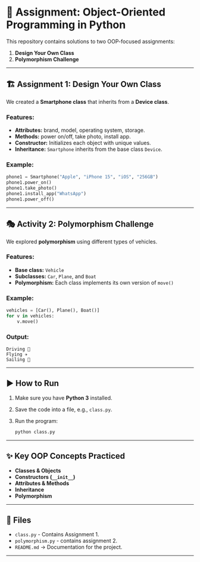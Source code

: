 # 📘 Assignment: Object-Oriented Programming in Python

This repository contains solutions to two OOP-focused assignments:

1. **Design Your Own Class**
2. **Polymorphism Challenge**

---

## 🏗️ Assignment 1: Design Your Own Class

We created a **Smartphone class** that inherits from a **Device class**.

### Features:

* **Attributes:** brand, model, operating system, storage.
* **Methods:** power on/off, take photo, install app.
* **Constructor:** Initializes each object with unique values.
* **Inheritance:** `Smartphone` inherits from the base class `Device`.

### Example:

```python
phone1 = Smartphone("Apple", "iPhone 15", "iOS", "256GB")
phone1.power_on()
phone1.take_photo()
phone1.install_app("WhatsApp")
phone1.power_off()
```

---

## 🎭 Activity 2: Polymorphism Challenge

We explored **polymorphism** using different types of vehicles.

### Features:

* **Base class:** `Vehicle`
* **Subclasses:** `Car`, `Plane`, and `Boat`
* **Polymorphism:** Each class implements its own version of `move()`

### Example:

```python
vehicles = [Car(), Plane(), Boat()]
for v in vehicles:
    v.move()
```

### Output:

```
Driving 🚗
Flying ✈️
Sailing 🚤
```

---

## ▶️ How to Run

1. Make sure you have **Python 3** installed.
2. Save the code into a file, e.g., `class.py`.
3. Run the program:

   ```bash
   python class.py
   ```

---

## ✨ Key OOP Concepts Practiced

* **Classes & Objects**
* **Constructors (`__init__`)**
* **Attributes & Methods**
* **Inheritance**
* **Polymorphism**

---

## 📂 Files

* `class.py` - Contains Assignment 1.
* `polymorphism.py` - contains assignment 2.
* `README.md` → Documentation for the project.

---


